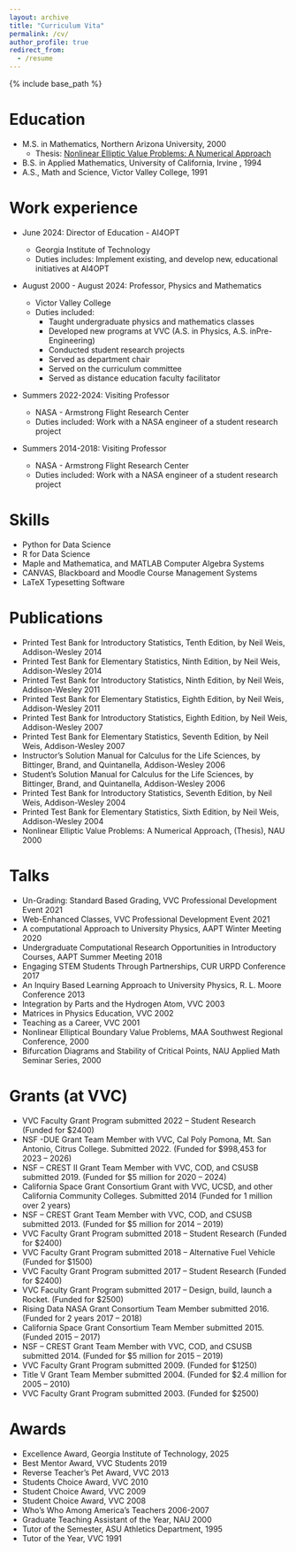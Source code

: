 ```yaml
---
layout: archive
title: "Curriculum Vita"
permalink: /cv/
author_profile: true
redirect_from:
  - /resume
---
```


{% include base_path %}

Education
======
* M.S. in Mathematics, Northern Arizona University, 2000
  * Thesis: [Nonlinear Elliptic Value Problems: A Numerical Approach](../files/Thesis.pdf) 
* B.S. in Applied Mathematics, University of California, Irvine , 1994
* A.S., Math and Science, Victor Valley College, 1991

Work experience
======
* June 2024: Director of Education - AI4OPT
  * Georgia Institute of Technology
  * Duties includes: Implement existing, and develop new, educational initiatives at AI4OPT

* August 2000 - August 2024: Professor, Physics and Mathematics
  * Victor Valley College
  * Duties included:
    * Taught undergraduate physics and mathematics classes
    * Developed new programs at VVC (A.S. in Physics, A.S. inPre-Engineering)
    * Conducted student research projects
    * Served as department chair
    * Served on the curriculum committee
    * Served as distance education faculty facilitator

* Summers 2022-2024: Visiting Professor 
  * NASA - Armstrong Flight Research Center 
  * Duties included: Work with a NASA engineer of a student research project

* Summers 2014-2018: Visiting Professor 
  * NASA - Armstrong Flight Research Center 
  * Duties included: Work with a NASA engineer of a student research project
  
  
Skills
======
* Python for Data Science
* R for Data Science
* Maple and Mathematica, and MATLAB Computer Algebra Systems
* CANVAS, Blackboard and Moodle Course Management Systems
* LaTeX Typesetting Software

Publications
======
* Printed Test Bank for Introductory Statistics, Tenth Edition, by Neil Weis, Addison-Wesley 2014
* Printed Test Bank for Elementary Statistics, Ninth Edition, by Neil Weis, Addison-Wesley 2014
* Printed Test Bank for Introductory Statistics, Ninth Edition, by Neil Weis, Addison-Wesley 2011
* Printed Test Bank for Elementary Statistics, Eighth Edition, by Neil Weis, Addison-Wesley 2011
* Printed Test Bank for Introductory Statistics, Eighth Edition, by Neil Weis, Addison-Wesley 2007
* Printed Test Bank for Elementary Statistics, Seventh Edition, by Neil Weis, Addison-Wesley 2007
* Instructor’s Solution Manual for Calculus for the Life Sciences, by Bittinger, Brand, and Quintanella, Addison-Wesley 2006
* Student’s Solution Manual for Calculus for the Life Sciences, by Bittinger, Brand, and Quintanella, Addison-Wesley 2006
* Printed Test Bank for Introductory Statistics, Seventh Edition, by Neil Weis, Addison-Wesley 2004
* Printed Test Bank for Elementary Statistics, Sixth Edition, by Neil Weis, Addison-Wesley 2004
* Nonlinear Elliptic Value Problems: A Numerical Approach, (Thesis), NAU 2000
  
Talks
======
* Un-Grading: Standard Based Grading, VVC Professional Development Event 2021
* Web-Enhanced Classes, VVC Professional Development Event 2021
* A computational Approach to University Physics, AAPT Winter Meeting 2020
* Undergraduate Computational Research Opportunities in Introductory Courses, AAPT Summer Meeting 2018
* Engaging STEM Students Through Partnerships, CUR URPD Conference 2017
* An Inquiry Based Learning Approach to University Physics, R. L. Moore Conference 2013
* Integration by Parts and the Hydrogen Atom, VVC 2003
* Matrices in Physics Education, VVC 2002
* Teaching as a Career, VVC 2001
* Nonlinear Elliptical Boundary Value Problems, MAA Southwest Regional Conference, 2000
* Bifurcation Diagrams and Stability of Critical Points, NAU Applied Math Seminar Series, 2000  
  
Grants (at VVC)
===============
* VVC Faculty Grant Program submitted 2022 – Student Research (Funded for $2400)
* NSF -DUE Grant Team Member with VVC, Cal Poly Pomona, Mt. San Antonio, Citrus College. Submitted 2022. (Funded for $998,453 for 2023 – 2026)
* NSF – CREST II Grant Team Member with VVC, COD, and CSUSB submitted 2019.  (Funded for $5 million for 2020 – 2024)
* California Space Grant Consortium Grant with VVC, UCSD, and other California Community Colleges.  Submitted 2014 (Funded for 1 million over 2 years)
* NSF – CREST Grant Team Member with VVC, COD, and CSUSB submitted 2013.  (Funded for $5 million for 2014 – 2019)
* VVC Faculty Grant Program submitted 2018 – Student Research (Funded for $2400)
* VVC Faculty Grant Program submitted 2018 – Alternative Fuel Vehicle (Funded for $1500)
* VVC Faculty Grant Program submitted 2017 – Student Research (Funded for $2400)
* VVC Faculty Grant Program submitted 2017 – Design, build, launch a Rocket.  (Funded for $2500)
* Rising Data NASA Grant Consortium Team Member submitted 2016.  (Funded for 2 years 2017 – 2018)
* California Space Grant Consortium Team Member submitted 2015.  (Funded 2015 – 2017)
* NSF – CREST Grant Team Member with VVC, COD, and CSUSB submitted 2014.  (Funded for $5 million for 2015 – 2019)
* VVC Faculty Grant Program submitted 2009. (Funded for $1250)
* Title V Grant Team Member submitted 2004. (Funded for $2.4 million for 2005 – 2010)
* VVC Faculty Grant Program submitted 2003. (Funded for $2500)  

Awards
======
* Excellence Award, Georgia Institute of Technology, 2025
* Best Mentor Award, VVC Students 2019
* Reverse Teacher’s Pet Award, VVC 2013
* Students Choice Award, VVC 2010
* Student Choice Award, VVC 2009
* Student Choice Award, VVC 2008
* Who’s Who Among America’s Teachers 2006-2007
* Graduate Teaching Assistant of the Year, NAU 2000
* Tutor of the Semester, ASU Athletics Department, 1995
* Tutor of the Year, VVC 1991
